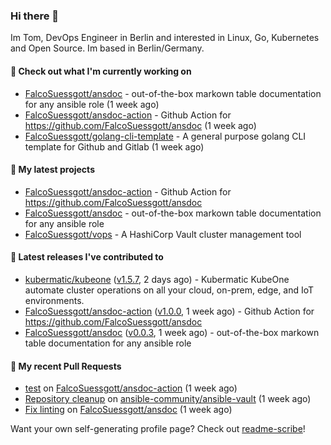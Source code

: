### Hi there 👋

Im Tom, DevOps Engineer in Berlin and interested in Linux, Go, Kubernetes and Open Source.
Im based in Berlin/Germany.

#### 👷 Check out what I'm currently working on

- [FalcoSuessgott/ansdoc](https://github.com/FalcoSuessgott/ansdoc) - out-of-the-box markown table documentation for any ansible role (1 week ago)
- [FalcoSuessgott/ansdoc-action](https://github.com/FalcoSuessgott/ansdoc-action) - Github Action for https://github.com/FalcoSuessgott/ansdoc (1 week ago)
- [FalcoSuessgott/golang-cli-template](https://github.com/FalcoSuessgott/golang-cli-template) - A general purpose golang CLI  template for Github and Gitlab (1 week ago)

#### 🌱 My latest projects

- [FalcoSuessgott/ansdoc-action](https://github.com/FalcoSuessgott/ansdoc-action) - Github Action for https://github.com/FalcoSuessgott/ansdoc
- [FalcoSuessgott/ansdoc](https://github.com/FalcoSuessgott/ansdoc) - out-of-the-box markown table documentation for any ansible role
- [FalcoSuessgott/vops](https://github.com/FalcoSuessgott/vops) - A HashiCorp Vault cluster management tool

#### 🔭 Latest releases I've contributed to

- [kubermatic/kubeone](https://github.com/kubermatic/kubeone) ([v1.5.7](https://github.com/kubermatic/kubeone/releases/tag/v1.5.7), 2 days ago) - Kubermatic KubeOne automate cluster operations on all your cloud, on-prem, edge, and IoT environments.  
- [FalcoSuessgott/ansdoc-action](https://github.com/FalcoSuessgott/ansdoc-action) ([v1.0.0](https://github.com/FalcoSuessgott/ansdoc-action/releases/tag/v1.0.0), 1 week ago) - Github Action for https://github.com/FalcoSuessgott/ansdoc
- [FalcoSuessgott/ansdoc](https://github.com/FalcoSuessgott/ansdoc) ([v0.0.3](https://github.com/FalcoSuessgott/ansdoc/releases/tag/v0.0.3), 1 week ago) - out-of-the-box markown table documentation for any ansible role

#### 🔨 My recent Pull Requests

- [test](https://github.com/FalcoSuessgott/ansdoc-action/pull/1) on [FalcoSuessgott/ansdoc-action](https://github.com/FalcoSuessgott/ansdoc-action) (1 week ago)
- [Repository cleanup](https://github.com/ansible-community/ansible-vault/pull/328) on [ansible-community/ansible-vault](https://github.com/ansible-community/ansible-vault) (1 week ago)
- [Fix linting](https://github.com/FalcoSuessgott/ansdoc/pull/13) on [FalcoSuessgott/ansdoc](https://github.com/FalcoSuessgott/ansdoc) (1 week ago)

Want your own self-generating profile page? Check out [readme-scribe](https://github.com/muesli/readme-scribe)!